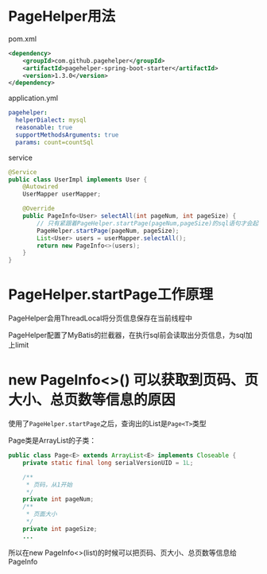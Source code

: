 # PageHelper用法

pom.xml
```xml
<dependency>
    <groupId>com.github.pagehelper</groupId>
    <artifactId>pagehelper-spring-boot-starter</artifactId>
    <version>1.3.0</version>
</dependency>
```

application.yml
```yaml
pagehelper:
  helperDialect: mysql
  reasonable: true
  supportMethodsArguments: true
  params: count=countSql
```

service
```java
@Service
public class UserImpl implements User {
    @Autowired
    UserMapper userMapper;

    @Override
    public PageInfo<User> selectAll(int pageNum, int pageSize) {
        // 只有紧跟着PageHelper.startPage(pageNum,pageSize)的sql语句才会起作用
        PageHelper.startPage(pageNum, pageSize);
        List<User> users = userMapper.selectAll();
        return new PageInfo<>(users);
    }
}
```

# PageHelper.startPage工作原理

PageHelper会用ThreadLocal将分页信息保存在当前线程中

PageHelper配置了MyBatis的拦截器，在执行sql前会读取出分页信息，为sql加上limit

# new PageInfo<>() 可以获取到页码、页大小、总页数等信息的原因

使用了`PageHelper.startPage`之后，查询出的List是`Page<T>`类型

Page类是ArrayList的子类：
```java
public class Page<E> extends ArrayList<E> implements Closeable {
    private static final long serialVersionUID = 1L;

    /**
     * 页码，从1开始
     */
    private int pageNum;
    /**
     * 页面大小
     */
    private int pageSize;
    ...
```

所以在new PageInfo<>(list)的时候可以把页码、页大小、总页数等信息给PageInfo

